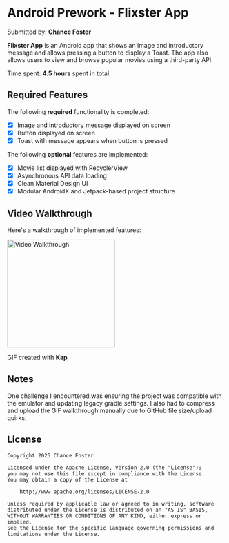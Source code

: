 # Android Prework - Flixster App

Submitted by: **Chance Foster**

**Flixster App** is an Android app that shows an image and introductory message and allows pressing a button to display a Toast. The app also allows users to view and browse popular movies using a third-party API.

Time spent: **4.5 hours** spent in total

## Required Features

The following **required** functionality is completed:

* [x] Image and introductory message displayed on screen  
* [x] Button displayed on screen  
* [x] Toast with message appears when button is pressed  

The following **optional** features are implemented:

* [x] Movie list displayed with RecyclerView  
* [x] Asynchronous API data loading  
* [x] Clean Material Design UI  
* [x] Modular AndroidX and Jetpack-based project structure  

## Video Walkthrough

Here's a walkthrough of implemented features:

<img src='Kapture 2025-05-06 at 21.50.40.gif' title='Video Walkthrough' width='250' alt='Video Walkthrough' />

GIF created with **Kap**

## Notes

One challenge I encountered was ensuring the project was compatible with the emulator and updating legacy gradle settings. I also had to compress and upload the GIF walkthrough manually due to GitHub file size/upload quirks.

## License

    Copyright 2025 Chance Foster

    Licensed under the Apache License, Version 2.0 (the "License");
    you may not use this file except in compliance with the License.
    You may obtain a copy of the License at

        http://www.apache.org/licenses/LICENSE-2.0

    Unless required by applicable law or agreed to in writing, software
    distributed under the License is distributed on an "AS IS" BASIS,
    WITHOUT WARRANTIES OR CONDITIONS OF ANY KIND, either express or implied.
    See the License for the specific language governing permissions and
    limitations under the License.
